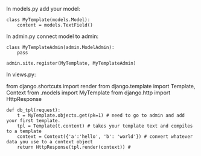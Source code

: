 In models.py add your model:

    class MyTemplate(models.Model):
        content = models.TextField()
    

In admin.py connect model to admin:
    
    class MyTemplateAdmin(admin.ModelAdmin):
        pass

    admin.site.register(MyTemplate, MyTemplateAdmin)

In views.py:

from django.shortcuts import render
from django.template import Template, Context
from .models import MyTemplate
from django.http import HttpResponse


    def db_tpl(request):
        t = MyTemplate.objects.get(pk=1) # need to go to admin and add your first template.
        tpl = Template(t.content) # takes your template text and compiles to a template
        context = Context({'a':'hello', 'b': 'world'}) # convert whatever data you use to a context object
        return HttpResponse(tpl.render(context)) # 
    

    
